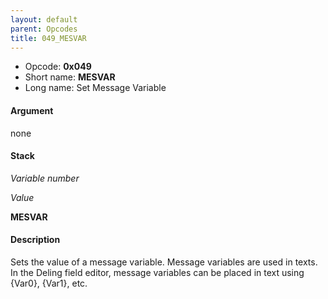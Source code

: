 ```yaml
---
layout: default
parent: Opcodes
title: 049_MESVAR
---
```


-   Opcode: **0x049**
-   Short name: **MESVAR**
-   Long name: Set Message Variable

#### Argument

none

#### Stack

  
*Variable number*

*Value*

**MESVAR**

#### Description

Sets the value of a message variable. Message variables are used in texts. In the Deling field editor, message variables can be placed in text using {Var0}, {Var1}, etc.
